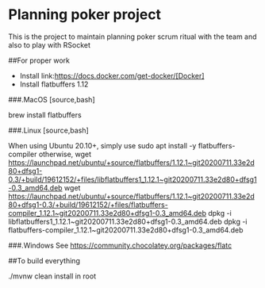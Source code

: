 # Planning poker project

This is the project to maintain planning poker scrum ritual with the team and also to play with RSocket

##For proper work


* Install link:https://docs.docker.com/get-docker/[Docker]
* Install flatbuffers 1.12


###.MacOS
[source,bash]

brew install flatbuffers


###.Linux
[source,bash]

When using Ubuntu 20.10+, simply use
sudo apt install -y flatbuffers-compiler
otherwise,
wget https://launchpad.net/ubuntu/+source/flatbuffers/1.12.1~git20200711.33e2d80+dfsg1-0.3/+build/19612152/+files/libflatbuffers1_1.12.1~git20200711.33e2d80+dfsg1-0.3_amd64.deb
wget https://launchpad.net/ubuntu/+source/flatbuffers/1.12.1~git20200711.33e2d80+dfsg1-0.3/+build/19612152/+files/flatbuffers-compiler_1.12.1~git20200711.33e2d80+dfsg1-0.3_amd64.deb
dpkg -i libflatbuffers1_1.12.1~git20200711.33e2d80+dfsg1-0.3_amd64.deb
dpkg -i flatbuffers-compiler_1.12.1~git20200711.33e2d80+dfsg1-0.3_amd64.deb

###.Windows
See https://community.chocolatey.org/packages/flatc

##To build everything


./mvnw clean install in root
